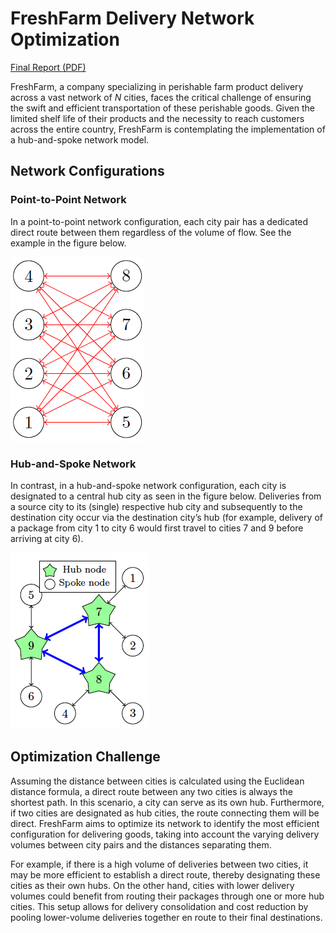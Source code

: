 # FreshFarm Delivery Network Optimization

[Final Report (PDF)](<hub_and_spoke.pdf>)

FreshFarm, a company specializing in perishable farm product delivery across a vast network of *N* cities, faces the critical challenge of ensuring the swift and efficient transportation of these perishable goods. Given the limited shelf life of their products and the necessity to reach customers across the entire country, FreshFarm is contemplating the implementation of a hub-and-spoke network model.

## Network Configurations

### Point-to-Point Network

In a point-to-point network configuration, each city pair has a dedicated direct route between them regardless of the volume of flow. See the example in the figure below.

![Point to Point network configuration](figure1.png)

### Hub-and-Spoke Network

In contrast, in a hub-and-spoke network configuration, each city is designated to a central hub city as seen in the figure below. Deliveries from a source city to its (single) respective hub city and subsequently to the destination city occur via the destination city’s hub (for example, delivery of a package from city 1 to city 6 would first travel to cities 7 and 9 before arriving at city 6).

![Hub and Spoke network configuration](figure2.png)


## Optimization Challenge

Assuming the distance between cities is calculated using the Euclidean distance formula, a direct route between any two cities is always the shortest path. In this scenario, a city can serve as its own hub. Furthermore, if two cities are designated as hub cities, the route connecting them will be direct. FreshFarm aims to optimize its network to identify the most efficient configuration for delivering goods, taking into account the varying delivery volumes between city pairs and the distances separating them.

For example, if there is a high volume of deliveries between two cities, it may be more efficient to establish a direct route, thereby designating these cities as their own hubs. On the other hand, cities with lower delivery volumes could benefit from routing their packages through one or more hub cities. This setup allows for delivery consolidation and cost reduction by pooling lower-volume deliveries together en route to their final destinations.
